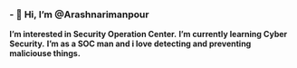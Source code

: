 ### - 👋 Hi, I’m @Arashnarimanpour
**I’m interested in Security Operation Center.**
**I’m currently learning Cyber Security.**
**I’m as a SOC man and i love detecting and preventing maliciouse things.**
